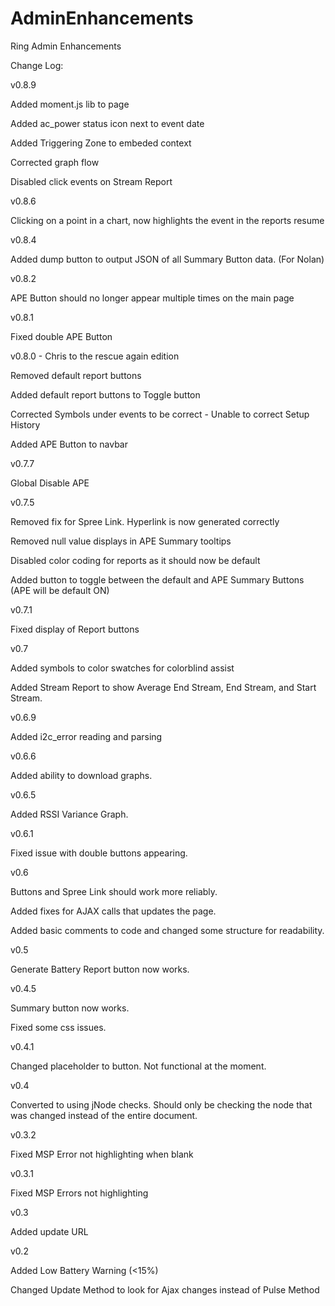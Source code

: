 # AdminEnhancements
Ring Admin Enhancements

Change Log:

v0.8.9

Added moment.js lib to page

Added ac_power status icon next to event date

Added Triggering Zone to embeded context

Corrected graph flow

Disabled click events on Stream Report

v0.8.6

Clicking on a point in a chart, now highlights the event in the reports resume

v0.8.4

Added dump button to output JSON of all Summary Button data. (For Nolan)

v0.8.2

APE Button should no longer appear multiple times on the main page

v0.8.1

Fixed double APE Button

v0.8.0 - Chris to the rescue again edition

Removed default report buttons

Added default report buttons to Toggle button

Corrected Symbols under events to be correct - Unable to correct Setup History

Added APE Button to navbar

v0.7.7

Global Disable APE

v0.7.5

Removed fix for Spree Link. Hyperlink is now generated correctly

Removed null value displays in APE Summary tooltips

Disabled color coding for reports as it should now be default

Added button to toggle between the default and APE Summary Buttons (APE will be default ON)

v0.7.1

Fixed display of Report buttons

v0.7

Added symbols to color swatches for colorblind assist

Added Stream Report to show Average End Stream, End Stream, and Start Stream.

v0.6.9

Added i2c_error reading and parsing

v0.6.6

Added ability to download graphs.

v0.6.5

Added RSSI Variance Graph.

v0.6.1

Fixed issue with double buttons appearing.

v0.6

Buttons and Spree Link should work more reliably.

Added fixes for AJAX calls that updates the page.

Added basic comments to code and changed some structure for readability.

v0.5

Generate Battery Report button now works.

v0.4.5

Summary button now works.

Fixed some css issues.

v0.4.1

Changed placeholder to button. Not functional at the moment.

v0.4

Converted to using jNode checks. Should only be checking the node that was changed instead of the entire document.

v0.3.2

Fixed MSP Error not highlighting when blank

v0.3.1

Fixed MSP Errors not highlighting

v0.3

Added update URL

v0.2

Added Low Battery Warning (<15%)

Changed Update Method to look for Ajax changes instead of Pulse Method

